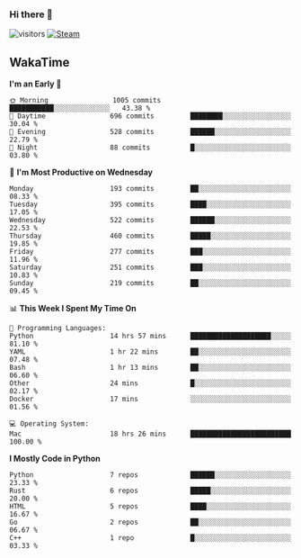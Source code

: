 ### Hi there 👋

![visitors](https://visitor-badge.glitch.me/badge?page_id=zhourunlai)
[![Steam](https://img.shields.io/badge/dynamic/json?url=https%3A%2F%2Fapi.swo.moe%2Fstats%2Fsteamgames%2F76561198285156854&query=count&color=0b1a37&label=Steam&labelColor=134375&logo=steam&suffix=+games&cacheSeconds=3600)](http://steamcommunity.com/profiles/76561198285156854)

## WakaTime
<!--START_SECTION:waka-->
**I'm an Early 🐤** 

```text
🌞 Morning                1005 commits        ███████████░░░░░░░░░░░░░░   43.38 % 
🌆 Daytime                696 commits         ████████░░░░░░░░░░░░░░░░░   30.04 % 
🌃 Evening                528 commits         ██████░░░░░░░░░░░░░░░░░░░   22.79 % 
🌙 Night                  88 commits          █░░░░░░░░░░░░░░░░░░░░░░░░   03.80 % 
```
📅 **I'm Most Productive on Wednesday** 

```text
Monday                   193 commits         ██░░░░░░░░░░░░░░░░░░░░░░░   08.33 % 
Tuesday                  395 commits         ████░░░░░░░░░░░░░░░░░░░░░   17.05 % 
Wednesday                522 commits         ██████░░░░░░░░░░░░░░░░░░░   22.53 % 
Thursday                 460 commits         █████░░░░░░░░░░░░░░░░░░░░   19.85 % 
Friday                   277 commits         ███░░░░░░░░░░░░░░░░░░░░░░   11.96 % 
Saturday                 251 commits         ███░░░░░░░░░░░░░░░░░░░░░░   10.83 % 
Sunday                   219 commits         ██░░░░░░░░░░░░░░░░░░░░░░░   09.45 % 
```


📊 **This Week I Spent My Time On** 

```text
💬 Programming Languages: 
Python                   14 hrs 57 mins      ████████████████████░░░░░   81.10 % 
YAML                     1 hr 22 mins        ██░░░░░░░░░░░░░░░░░░░░░░░   07.48 % 
Bash                     1 hr 13 mins        ██░░░░░░░░░░░░░░░░░░░░░░░   06.60 % 
Other                    24 mins             █░░░░░░░░░░░░░░░░░░░░░░░░   02.17 % 
Docker                   17 mins             ░░░░░░░░░░░░░░░░░░░░░░░░░   01.56 % 

💻 Operating System: 
Mac                      18 hrs 26 mins      █████████████████████████   100.00 % 
```

**I Mostly Code in Python** 

```text
Python                   7 repos             ██████░░░░░░░░░░░░░░░░░░░   23.33 % 
Rust                     6 repos             █████░░░░░░░░░░░░░░░░░░░░   20.00 % 
HTML                     5 repos             ████░░░░░░░░░░░░░░░░░░░░░   16.67 % 
Go                       2 repos             ██░░░░░░░░░░░░░░░░░░░░░░░   06.67 % 
C++                      1 repo              █░░░░░░░░░░░░░░░░░░░░░░░░   03.33 % 
```




<!--END_SECTION:waka-->

